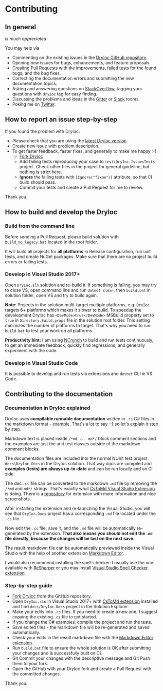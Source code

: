 # Contributing

## In general

_is much appreciated_

You may help via

- Commenting on the existing issues in the [DryIoc GitHub repository](https://github.com/dadhi/DryIoc).
- Opening new issues for bugs, enhancements, and feature proposals.
- Creating Pull Requests with the improvements, failed tests for the found bugs, and the bug fixes.
- Correcting the documentation errors and submitting the new documentation topics.
- Asking and answering questions on [StackOverflow](http://stackoverflow.com/questions/tagged/dryioc), tagging your questions with `dryioc` tag for easy finding.
- Discussing the problems and ideas in the [Gitter](https://gitter.im/dadhi/DryIoc) or [Slack](https://dryioc.slack.com) rooms.
- Poking me on [Twitter](http://twitter.com/intent/user?screen_name=DryIoc).


## How to report an issue step-by-step

If you found the problem with DryIoc:

 - Please check that you are using the [latest DryIoc version](https://bitbucket.org/dadhi/dryioc/wiki/Home#markdown-header-latest-version).
 - [Create new issue](https://github.com/dadhi/DryIoc/issues/new) with problem description.
 - To get faster feedback, faster fixes, and generally to make me happy :-) 
     - [Fork DryIoc](https://github.com/dadhi/DryIoc/fork)
     - Add failing tests reproducing your case to `test\DryIoc.IssuesTests` project. Check other files in the project for general guideline, but nothing is strict here.
     - **Ignore** the failing tests with `[Ignore("fixme")]` attribute, so that CI build should pass.
     - Commit your tests and create a Pull Request for me to review.
    
Thank you.


## How to build and develop the DryIoc

### Build from the command line 

Before sending a Pull Request, please build solution with `build_no_legacy.bat` located in the root folder.

It will build all projects for __all platforms__ in Release configuration, run unit tests, and create NuGet packages.
Make sure that there are no project build errors or failing tests.

### Develop in Visual Studio 2017+

Open `DryIoc.sln` solution and re-build it. If something is failing, you may try to close VS, open command line and run `dotnet clean`, then `build.bat` in solution folder, open VS and try to build again.

__Note:__ Projects in the solution multi-target multiple platforms, e.g. `DryIoc` targets 6+ platforms which makes it slower to build. To speedup the development DryIoc has `<DevMode>true</DevMode>` MSBuild property set to `true` in `Directory.Build.props` file in the solution root folder. This setting minimizes the number of platforms to target. That's why you need to run `build.bat` to test your work on all platforms.

__Productivity hint:__ I am using [NCrunch](http://www.ncrunch.net/) to build and run tests continuously, to get an immediate feedback, quickly find regressions, and generally experiment with the code.

### Develop in Visual Studio Code

It is possible to develop and run tests via extensions and `dotnet` CLI in VS Code. 


## Contributing to the documentation

### Documentation in DryIoc explained

DryIoc uses **compilable runnable documentation** written in `.cs` C# files in the markdown format - [example](https://github.com/dadhi/DryIoc/blob/master/docs/DryIoc.Docs/CreatingAndDisposingContainer.cs).
That's a lot to say :-) so let's explain it step by step.

Markdown text is placed inside `/*md ... md*/` block comment sections and 
the examples are just the unit test classes outside of the markdown comment blocks.

The documentation files are included into the normal NUnit test project `docs\DryIoc.Docs` in the DryIoc solution. That way docs are compiled and __examples (tests) are always up-to-date__ and can be run locally and on CI side.

The doc `.cs` file can be converted to the markdown `.md` file by removing the `/*md` and `md*/` strings. That's exactly what [CsToMd Visual Studio Extension](https://marketplace.visualstudio.com/items?itemName=dadhi.cstomd123) is doing.
There is a [repository](https://github.com/dadhi/CsToMd) for extension with more information and nice screenshots.

After installing the extension and re-launching the Visual Studio, you will see that `DryIoc.Docs` project
has a corresponding `.md` file located under the `.cs` file. 

Now edit the `.cs` file, save it, and the `.md` file will be automatically re-generated by the extension.
__That also means you should not edit the `.md` file directly, because the changes will be lost on the next save__.

The result markdown file can be automatically previewed inside the Visual Studio with the help of 
another extension [Markdown Editor](https://marketplace.visualstudio.com/items?itemName=MadsKristensen.MarkdownEditor).

I would also recommend installing the spell-checker: I usually use the one available with [ReSharper](https://www.jetbrains.com/resharper/?gclid=Cj0KCQjws5HlBRDIARIsAOomqA1wr-wPRR8sQcIp3_FrcaP6_I9lceuZaUDPzjboxcU1SBHExV6tFfMaAhh5EALw_wcB&gclsrc=aw.ds) or 
you may install [Visual Studio Spell Checker extension](https://ewsoftware.github.io/VSSpellChecker/html/e339cac1-9783-4c2a-919f-88436c78fef8.htm).

### Step-by-step guide

- [Fork DryIoc](https://github.com/dadhi/DryIoc/fork) from the GitHub repository.
- Open `DryIoc.sln` in Visual Studio 2017+ with [CsToMd extension](https://marketplace.visualstudio.com/items?itemName=dadhi.cstomd123)
 installed and find `docs/DryIoc.Docs` project in the Solution Explorer.
- Make your edits into `.cs` files. If you need to create a new one, I suggest copying the existing `.cs` file to get started.
- If you change the C# examples, compile the project and run the tests.
- Save edited files - the markdown file will be re-generated and saved automatically.
- Check your edits in the result markdown file with the [Markdown Editor extension](https://marketplace.visualstudio.com/items?itemName=MadsKristensen.MarkdownEditor).
- Run `build.bat` file to ensure the whole solution is OK after submitting your changes and is successfully built on CI.
- Git Commit your changes with the descriptive message and Git Push them to your fork.
- Open the GitHub with your DryIoc fork and create a Pull Request with the committed changes.

Thank you.

